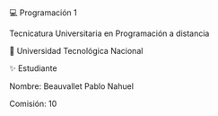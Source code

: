 💻 Programación 1

Tecnicatura Universitaria en Programación a distancia

📍 Universidad Tecnológica Nacional


✨ Estudiante

Nombre: Beauvallet Pablo Nahuel

Comisión: 10

